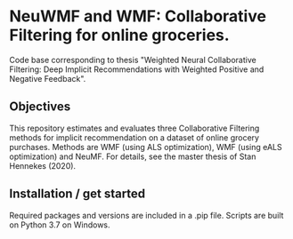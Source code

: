 # NeuWMF and WMF: Collaborative Filtering for online groceries.  
Code base corresponding to thesis "Weighted Neural Collaborative Filtering:  Deep Implicit Recommendations with Weighted Positive and Negative Feedback". 

## Objectives
This repository estimates and evaluates three Collaborative Filtering methods for implicit recommendation on a dataset of online grocery purchases. Methods are WMF (using ALS optimization), WMF (using eALS optimization) and NeuMF. For details, see the master thesis of Stan Hennekes (2020). 

## Installation / get started
Required packages and versions are included in a .pip file. Scripts are built on Python 3.7 on Windows.
